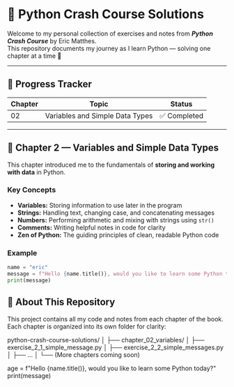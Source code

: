 # 🐍 Python Crash Course Solutions

Welcome to my personal collection of exercises and notes from **_Python Crash Course_** by Eric Matthes.  
This repository documents my journey as I learn Python — solving one chapter at a time 🧩

---

## 🚀 Progress Tracker

| Chapter | Topic | Status |
|----------|--------|--------|
| 02 | Variables and Simple Data Types | ✅ Completed |

---

## 🧠 Chapter 2 — Variables and Simple Data Types

This chapter introduced me to the fundamentals of **storing and working with data** in Python.

### Key Concepts
- **Variables:** Storing information to use later in the program  
- **Strings:** Handling text, changing case, and concatenating messages  
- **Numbers:** Performing arithmetic and mixing with strings using `str()`  
- **Comments:** Writing helpful notes in code for clarity  
- **Zen of Python:** The guiding principles of clean, readable Python code  

### Example
```python
name = "eric"
message = f"Hello {name.title()}, would you like to learn some Python today?"
print(message)
```

## 📘 About This Repository

This project contains all my code and notes from each chapter of the book.
Each chapter is organized into its own folder for clarity:

python-crash-course-solutions/
│
├── chapter_02_variables/
│   ├── exercise_2_1_simple_message.py
│   ├── exercise_2_2_simple_messages.py
│   ├── ...
│
└── (More chapters coming soon)

age = f"Hello {name.title()}, would you like to learn some Python today?"
print(message)
